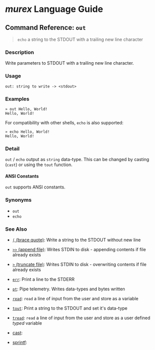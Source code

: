 # _murex_ Language Guide

## Command Reference: `out`

> `echo` a string to the STDOUT with a trailing new line character

### Description

Write parameters to STDOUT with a trailing new line character.

### Usage

    out: string to write -> <stdout>

### Examples

    » out Hello, World!
    Hello, World!
    
For compatibility with other shells, `echo` is also supported:

    » echo Hello, World!
    Hello, World!

### Detail

`out` / `echo` output as `string` data-type. This can be changed by casting
(`cast`) or using the `tout` function.

#### ANSI Constants

`out` supports ANSI constants.

### Synonyms

* `out`
* `echo`


### See Also

* [`(` (brace quote)](../commands/brace-quote.md):
  Write a string to the STDOUT without new line
* [`>>` (append file)](../commands/greater-than-greater-than.md):
  Writes STDIN to disk - appending contents if file already exists
* [`>` (truncate file)](../commands/greater-than.md):
  Writes STDIN to disk - overwriting contents if file already exists
* [`err`](../commands/err.md):
  Print a line to the STDERR
* [`pt`](../commands/pt.md):
  Pipe telemetry. Writes data-types and bytes written
* [`read`](../commands/read.md):
  `read` a line of input from the user and store as a variable
* [`tout`](../commands/tout.md):
  Print a string to the STDOUT and set it's data-type
* [`tread`](../commands/tread.md):
  `read` a line of input from the user and store as a user defined *typed* variable
* [cast](../commands/cast.md):
  
* [sprintf](../commands/sprintf.md):
  
